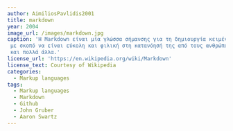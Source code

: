 ```yaml
---
author: AimiliosPavlidis2001
title: markdown
year: 2004
image_url: /images/markdown.jpg
caption: 'Η Markdown είναι μία γλώσσα σήμανσης για τη δημιουργία κειμένου με τη δυνατότητα μορφοποίησης. Ο john Gruber και ο Aaron Swartz το 2004 δημιούργησαν τη γλώσσα αυτή
 με σκοπό να είναι εύκολη και φιλική στη κατανόησή της από τους ανθρώπους αναγνώστες. Η Markdown έχει ποικίλες χρήσεις όπως την ανταλλαγή άμεσων μηνυμάτων, τα αρχεία readme
 και πολλά άλλα.'
license_url: 'https://en.wikipedia.org/wiki/Markdown'
license_text: Courtesy of Wikipedia
categories:
  - Markup languages
tags:
  - Markup languages
  - Markdown
  - Github
  - John Gruber
  - Aaron Swartz
---
```

